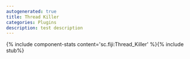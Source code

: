 ```yaml
---
autogenerated: true
title: Thread Killer
categories: Plugins
description: test description
---
```


{% include component-stats content='sc.fiji:Thread\_Killer' %}{% include stub%}



